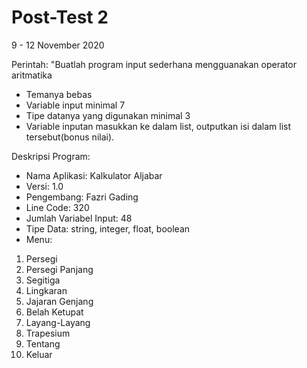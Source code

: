 # Post-Test 2
9 - 12 November 2020 

Perintah:
"Buatlah program input sederhana mengguanakan operator aritmatika
- Temanya bebas 
- Variable input minimal 7
- Tipe datanya yang digunakan minimal 3 
- Variable inputan masukkan ke dalam list, outputkan isi dalam list tersebut(bonus nilai).

Deskripsi Program:
- Nama Aplikasi: Kalkulator Aljabar
- Versi: 1.0
- Pengembang: Fazri Gading
- Line Code: 320
- Jumlah Variabel Input: 48
- Tipe Data: string, integer, float, boolean
- Menu:
 1. Persegi
 2. Persegi Panjang
 3. Segitiga
 4. Lingkaran
 5. Jajaran Genjang
 6. Belah Ketupat
 7. Layang-Layang
 8. Trapesium
 9. Tentang
 0. Keluar
